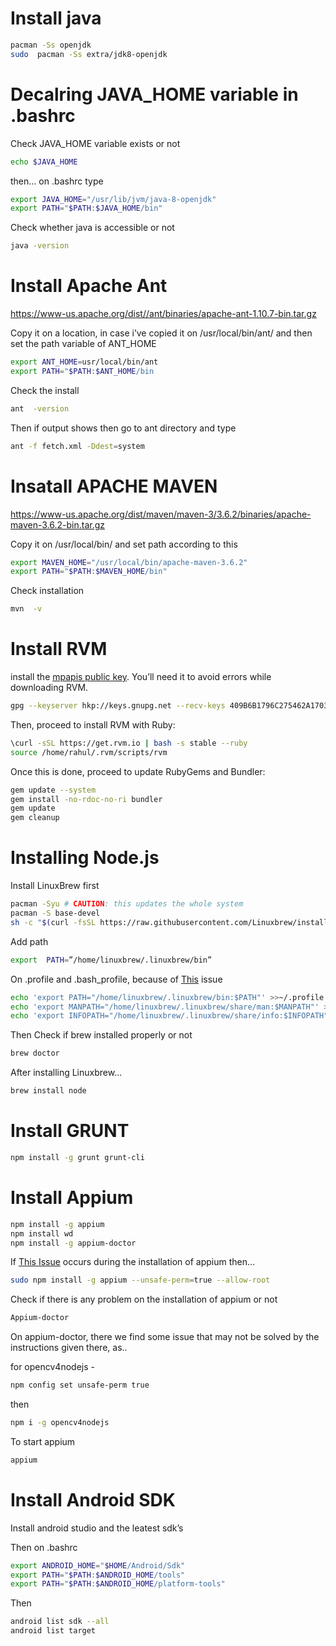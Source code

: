 # Install java
```sh
pacman -Ss openjdk
sudo  pacman -Ss extra/jdk8-openjdk
```

# Decalring JAVA_HOME variable in .bashrc
Check  JAVA_HOME variable exists or not
```sh
echo $JAVA_HOME
```
then... on .bashrc type
```sh
export JAVA_HOME="/usr/lib/jvm/java-8-openjdk"
export PATH="$PATH:$JAVA_HOME/bin"
```
Check whether java is accessible or not
```sh
java -version
```

# Install Apache Ant
https://www-us.apache.org/dist//ant/binaries/apache-ant-1.10.7-bin.tar.gz

Copy it on a location, in case i’ve copied it on /usr/local/bin/ant/ and then set the path variable of ANT_HOME
```sh
export ANT_HOME=usr/local/bin/ant
export PATH="$PATH:$ANT_HOME/bin
```
Check the install
```sh
ant  -version
```
Then if output shows then go to ant directory and type
```sh
ant -f fetch.xml -Ddest=system
```

# Insatall APACHE MAVEN
https://www-us.apache.org/dist/maven/maven-3/3.6.2/binaries/apache-maven-3.6.2-bin.tar.gz

Copy it on /usr/local/bin/ and set path according to this
```sh
export MAVEN_HOME="/usr/local/bin/apache-maven-3.6.2"
export PATH="$PATH:$MAVEN_HOME/bin"
```
Check installation
```sh
mvn  -v
```
# Install RVM
install the [mpapis public key](https://keybase.io/mpapis). You’ll need it to avoid errors while downloading RVM.
```sh
gpg --keyserver hkp://keys.gnupg.net --recv-keys 409B6B1796C275462A1703113804BB82D39DC0E3
```
Then, proceed to install RVM with Ruby:
```sh
\curl -sSL https://get.rvm.io | bash -s stable --ruby
source /home/rahul/.rvm/scripts/rvm
```
Once this is done, proceed to update RubyGems and Bundler:
```sh
gem update --system
gem install -no-rdoc-no-ri bundler
gem update
gem cleanup
```
# Installing Node.js
Install LinuxBrew first
```sh
pacman -Syu # CAUTION: this updates the whole system
pacman -S base-devel
sh -c "$(curl -fsSL https://raw.githubusercontent.com/Linuxbrew/install/master/install.sh)"
```
Add path
```sh
export  PATH=”/home/linuxbrew/.linuxbrew/bin”
```
On .profile and .bash_profile, because of [This](https://github.com/Linuxbrew/brew/issues/711) issue
```sh
echo 'export PATH="/home/linuxbrew/.linuxbrew/bin:$PATH"' >>~/.profile
echo 'export MANPATH="/home/linuxbrew/.linuxbrew/share/man:$MANPATH"' >>~/.profile
echo 'export INFOPATH="/home/linuxbrew/.linuxbrew/share/info:$INFOPATH"' >>~/.profile
```
Then Check if brew installed properly or not
```sh
brew doctor
```
After installing Linuxbrew...
```sh
brew install node
```
# Install GRUNT
```sh
npm install -g grunt grunt-cli
```
# Install Appium
```sh
npm install -g appium
npm install wd
npm install -g appium-doctor
```
If [This Issue](https://stackoverflow.com/questions/50678028/failed-at-the-appium-chromedriver4-0-0-install-script) occurs during the installation of appium then...
```sh
sudo npm install -g appium --unsafe-perm=true --allow-root
```

Check if there is any problem on the installation of appium or not
```sh
Appium-doctor
```

On appium-doctor, there we find some issue that may not be solved by the instructions given there, as..

for opencv4nodejs -
```sh
npm config set unsafe-perm true
```
then
```sh
npm i -g opencv4nodejs
```

To start appium
```sh
appium
```

# Install Android SDK
Install android studio and the leatest sdk’s

Then on .bashrc
```sh
export ANDROID_HOME="$HOME/Android/Sdk"
export PATH="$PATH:$ANDROID_HOME/tools"
export PATH="$PATH:$ANDROID_HOME/platform-tools"
```
Then
```sh
android list sdk --all
android list target
```

